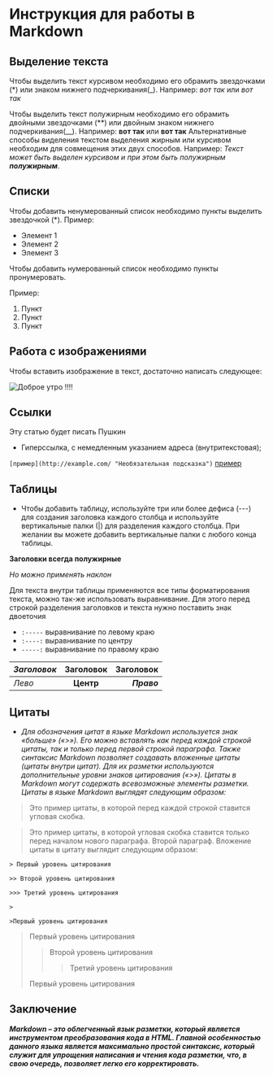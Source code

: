 # Инструкция для работы в Markdown

## Выделение текста
Чтобы выделить текст курсивом необходимо его обрамить звездочками (*) или знаком нижнего подчеркивания(_). Например: *вот так* или _вот так_

Чтобы выделить текст полужирным необходимо его обрамить двойными звездочками (**) или двойным знаком нижнего подчеркивания(__). Например: **вот так** или __вот так__
Альтернативные способы виделения текстом выделения жирным или курсивом необходим для совмещения этих двух способов. Например: _Текст может быть выделен курсивом и при этом быть полужирным **полужирным**_.


## Списки
Чтобы добавить ненумерованный список необходимо пункты выделить звездочкой (*). Пример:
* Элемент 1
* Элемент 2
* Элемент 3

Чтобы добавить нумерованный список необходимо пункты пронумеровать.

Пример:
1. Пункт
2. Пункт
3. Пункт

## Работа с изображениями

Чтобы вставить изображение в текст, достаточно написать следующее:

![Доброе утро !!!!](12345.jpg)

## Ссылки
Эту статью будет писать Пушкин

* Гиперссылка, с немедленным указанием адреса (внутритекстовая);

 `[пример](http://example.com/ "Необязательная подсказка")`
 [пример](https://gist.github.com/Jekins/2bf2d0638163f1294637#Links "Необязательная подсказка")


## Таблицы

* Чтобы добавить таблицу, используйте три или более дефиса (---) для создания заголовка каждого столбца и используйте вертикальные палки (|) для разделения каждого столбца. При желании вы можете добавить вертикальные палки с любого конца таблицы.

__Заголовки всегда полужирные__

_Но можно применять наклон_

Для текста внутри таблицы применяются все типы форматирования текста, можно так-же использовать выравнивание.
Для этого перед строкой разделения заголовков и текста нужно поставить знак двоеточия
* `:-----`  выравнивание по левому краю
* `:----:` выравнивание по центру
* `-----:`  выравнивание по правому краю


| _Заголовок_ 	| Заголовок 	| Заголовок 	|
|:---------------	|:-----------:	|---------------:	|
| _Лево_           	|  __Центр__      	|     **_Право_**           	| 



## Цитаты

* _Для обозначения цитат в языке Markdown используется знак «больше» («>»). Его можно вставлять как перед каждой строкой цитаты, так и только перед первой строкой параграфа. Также синтаксис Markdown позволяет создавать вложенные цитаты (цитаты внутри цитат). Для их разметки используются дополнительные уровни знаков цитирования («>»). Цитаты в Markdown могут содержать всевозможные элементы разметки. Цитаты в языке Markdown выглядят следующим образом:_

>Это пример цитаты,
>в которой перед каждой строкой
>ставится угловая скобка.

>Это пример цитаты,
в которой угловая скобка
ставится только перед началом нового параграфа.
>Второй параграф.
Вложение цитаты в цитату выглядит следующим образом:

`> Первый уровень цитирования`

`>> Второй уровень цитирования`

`>>> Третий уровень цитирования`

`>`

`>Первый уровень цитирования`

> Первый уровень цитирования
>> Второй уровень цитирования
>>> Третий уровень цитирования
>
>Первый уровень цитирования

## Заключение
_**Markdown – это облегченный язык разметки, который является инструментом преобразования кода в HTML. Главной особенностью данного языка является максимально простой синтаксис, который служит для упрощения написания и чтения кода разметки, что, в свою очередь, позволяет легко его корректировать.**_
